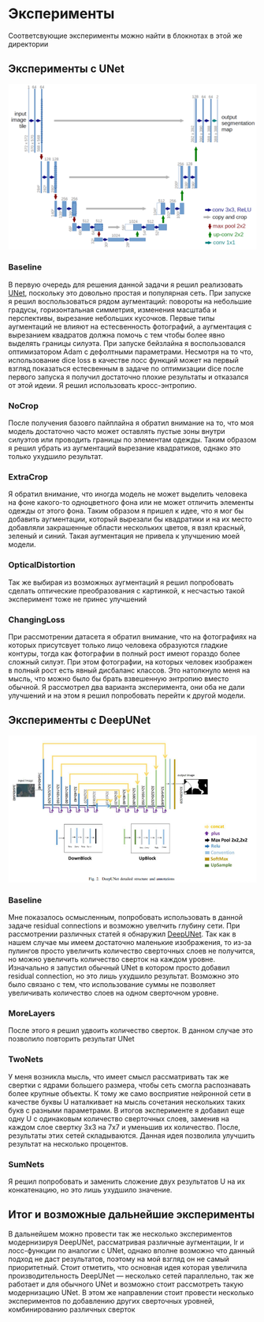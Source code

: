 # Эксперименты

Соответсвующие эксперименты можно найти в блокнотах в этой же директории

## Эксперименты с UNet

![](UNet.png)

### Baseline
В первую очередь для решения данной задачи я решил реализовать [UNet](https://arxiv.org/abs/1505.04597), поскольку это довольно простая и популярная сеть.
При запуске я решил воспользоваться рядом аугментаций: повороты на небольшие градусы, горизонтальная симметрия, изменения масштаба и перспективы, вырезание
небольших кусочков. Первые типы аугментаций не влияют на естесвенность фотографий, а аугментация с вырезанием квадратов должна помочь с тем чтобы более явно
выделять границы силуэта. При запуске бейзлайна я воспользовался оптимизатором Adam c дефолтными параметрами. Несмотря на то что, использование dice loss в 
качестве лосс функций может на первый взгляд показаться естесвенным в задаче по оптимизации dice после первого запуска я получил достаточно плохие результаты
и отказался от этой идеии. Я решил использовать кросс-энтропию.

### NoCrop
После получения базовго пайплайна я обратил внимание на то, что моя модель достаточно часто может оставлять пустые зоны внутри силуэтов или проводить границы 
по элементам одежды. Таким образом я решил убрать из аугментаций вырезание квадратиков, однако это только ухудшило результат.

### ExtraCrop
Я обратил внимание, что иногда модель не может выделить человека на фоне какого-то одноцветного фона или не может отличить элементы одежды от этого фона.
Таким образом я пришел к идее, что я мог бы добавить аугментации, который вырезали бы квадратики и на их место добавляли закрашенные области нескольких цветов,
я взял красный, зеленый и синий. Такая аугментация не привела к улучшению моей модели.

### OpticalDistortion
Так же выбирая из возможных аугментаций я решил попробовать сделать оптические преобразования с картинкой, к несчастью такой эксперимент тоже не принес 
улучшений

### ChangingLoss
При рассмотрении датасета я обратил внимание, что на фотографиях на которых присутсвует только лицо человека образуются гладкие контуры, тогда как 
фотографии в полный рост имеют гораздо более сложный силуэт. При этом фотографии, на которых человек изображен в полный рост есть явный дисбаланс классов.
Это натолкнуло меня на мысль, что можно было бы брать взвешенную энтропию вместо обычной. Я рассмотрел два варианта эксперимента, они оба не дали 
улучшений и на этом я решил попробовать перейти к другой модели.


## Эксперименты с DeepUNet

![](DeepUNet.png)

### Baseline
Мне показалось осмысленным, попробовать использовать в данной задаче residual connections и возможно увелчить глубину сети. При рассмотрении различных 
статей я обнаружил [DeepUNet](https://arxiv.org/pdf/1709.00201.pdf). Так как в нашем случае мы имеем достаточно маленькие изображения, то из-за пулингов
просто увеличить количество сверточных слоев не получится, но можно увеличить количество сверток на каждом уровне. Изначально я запустил обычный UNet 
в котором просто добавил residual connection, но это лишь ухудшило результат. Возможно это было связано с тем, что использование суммы не позволяет увеличивать количество слоев на одном сверточном уровне.

### MoreLayers
После этого я решил удвоить количество сверток. В данном случае это позволило повторить результат UNet

### TwoNets
У меня возникла мысль, что имеет смысл рассматривать так же свертки с ядрами большего размера, чтобы сеть смогла распознавать более крупные объекты. К тому же само восприятие нейронной сети в качестве буквы U наталкивает на мысль сочетания нескольких таких букв с разными параметрами. В итогов эксперименте я добавил еще одну U с одинаковым количество сверточных слоев, заменив на каждом слое свертку 3x3 на 7x7 и уменьшив их количество. После, результаты этих сетей складываются. Данная идея позволила улучшить результат на несколько процентов. 

### SumNets
Я решил попробовать и заменить сложение двух результатов U на их конкатенацию, но это лишь ухудшило значение.

## Итог и возможные дальнейшие эксперименты

В дальнейшем можно провести так же несколько экспериментов модернизируя DeepUNet, рассматривая различные аугментации, lr и лосс-функции по аналогии с UNet, однако вполне возможно что данный подход не даст результатов, поэтому на мой взгляд он не самый приоритетный. Стоит отметить, что основная идея которая увеличила производительность DeepUNet &mdash; несколько сетей параллельно, так же работает и для обычного UNet и возможно стоит рассмотреть такую модернизацию UNet. В этом же направлении стоит провести несколько экспериментов по добавлению других сверточных уровней, комбинированию различных сверток
